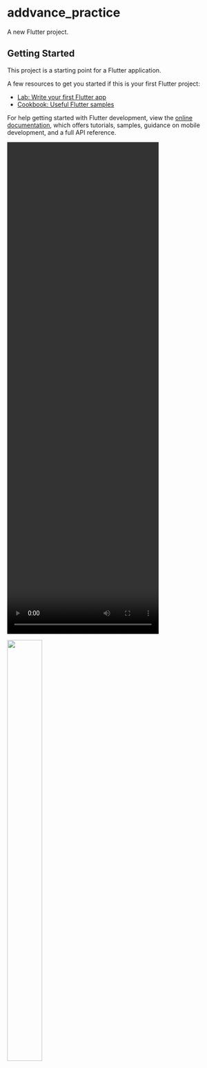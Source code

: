# addvance_practice

A new Flutter project.

## Getting Started

This project is a starting point for a Flutter application.

A few resources to get you started if this is your first Flutter project:

- [Lab: Write your first Flutter app](https://docs.flutter.dev/get-started/codelab)
- [Cookbook: Useful Flutter samples](https://docs.flutter.dev/cookbook)

For help getting started with Flutter development, view the
[online documentation](https://docs.flutter.dev/), which offers tutorials,
samples, guidance on mobile development, and a full API reference.
<p>
<video src = "https://user-images.githubusercontent.com/120082785/235047763-92186140-525f-4407-9148-b61f229e6019.mp4" height="1139px" width="351px">
    </video>
    
<img src="
https://user-images.githubusercontent.com/120082785/235047763-92186140-525f-4407-9148-b61f229e6019.mp4" height="50%" width="40%">
</p>




